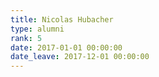 ```yaml
---
title: Nicolas Hubacher
type: alumni
rank: 5
date: 2017-01-01 00:00:00
date_leave: 2017-12-01 00:00:00
---
```

